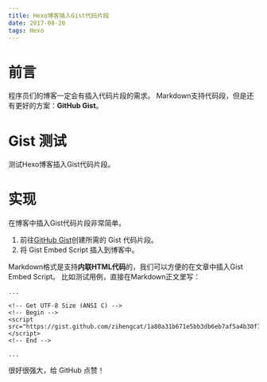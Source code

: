 ```yaml
---
title: Hexo博客插入Gist代码片段
date: 2017-08-20
tags: Hexo
---
```


# 前言

程序员们的博客一定会有插入代码片段的需求。
Markdown支持代码段，但是还有更好的方案：**GitHub Gist**。

# Gist 测试

测试Hexo博客插入Gist代码片段。

<!-- Get UTF-8 Size (ANSI C) -->
<!-- Begin -->
<script src="https://gist.github.com/zihengcat/1a80a31b671e5bb3db6eb7af5a4b30f7.js"></script>
<!-- End -->

# 实现

在博客中插入Gist代码片段非常简单。

1. 前往[GitHub Gist](https://gist.github.com/)创建所需的 Gist 代码片段。
2. 将 Gist Embed Script 插入到博客中。

Markdown格式是支持**内联HTML代码**的，我们可以方便的在文章中插入Gist Embed Script。
比如测试用例，直接在Markdown正文里写：
```
...

<!-- Get UTF-8 Size (ANSI C) -->
<!-- Begin -->
<script src="https://gist.github.com/zihengcat/1a80a31b671e5bb3db6eb7af5a4b30f7.js"></script>
<!-- End -->

...
```
很好很强大，给 GitHub 点赞！

